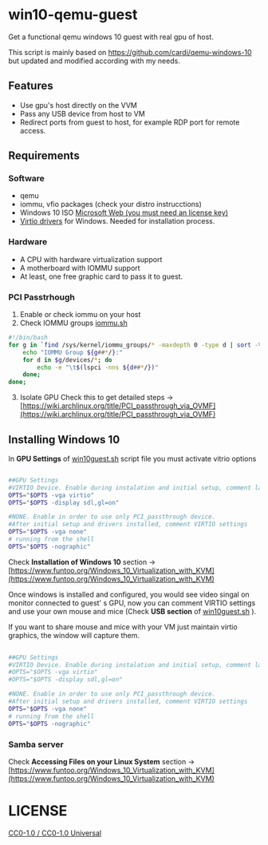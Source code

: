 # win10-qemu-guest
Get a functional qemu windows 10 guest with real gpu of host.

This script is mainly based on https://github.com/cardi/qemu-windows-10 but updated and modified according with my needs.
## Features
- Use gpu's host directly on the VVM
- Pass any USB device from host to VM 
- Redirect ports from guest to host, for example RDP port for remote access.
## Requirements
### Software
- qemu
- iommu, vfio packages (check your distro instrucctions)
- Windows 10 ISO [Microsoft Web (you must need an license key)](https://www.microsoft.com/en-us/software-download/windows10ISO)
- [Virtio drivers](https://fedorapeople.org/groups/virt/virtio-win/direct-downloads/archive-virtio/virtio-win-0.1.208-1/) for Windows. Needed for installation process. 
### Hardware
- A CPU with hardware virtualization support
- A motherboard with IOMMU support
- At least, one free graphic card to pass it to guest.
### PCI Passtrhough
1. Enable or check iommu on your host
2. Check IOMMU groups [iommu.sh](iommu.sh)
```bash
#!/bin/bash
for g in `find /sys/kernel/iommu_groups/* -maxdepth 0 -type d | sort -V`; do
    echo "IOMMU Group ${g##*/}:"
    for d in $g/devices/*; do
        echo -e "\t$(lspci -nns ${d##*/})"
    done;
done;
```	
3. Isolate GPU
Check this to get detailed steps -> [https://wiki.archlinux.org/title/PCI_passthrough_via_OVMF](https://wiki.archlinux.org/title/PCI_passthrough_via_OVMF) 

## Installing Windows 10

In **GPU Settings** of [win10guest.sh](./win10guest.sh) script file you must activate vitrio options
```bash

##GPU Settings
#VIRTIO Device. Enable during instalation and initial setup, comment latter
OPTS="$OPTS -vga virtio"
OPTS="$OPTS -display sdl,gl=on"

#NONE. Enable in order to use only PCI_passthrough device.
#After initial setup and drivers installed, comment VIRTIO settings
OPTS="$OPTS -vga none"
# running from the shell
OPTS="$OPTS -nographic"
```	
Check **Installation of Windows 10**  section  ->  [https://www.funtoo.org/Windows_10_Virtualization_with_KVM](https://www.funtoo.org/Windows_10_Virtualization_with_KVM) 

Once windows is installed and configured, you would see video singal on monitor connected to guest' s GPU, now you can comment VIRTIO settings and use your own mouse and mice (Check **USB section** of [win10guest.sh](./win10guest.sh) ).

If you want to share mouse and mice with your VM just maintain virtio graphics, the window will capture them.

```bash
 
##GPU Settings
#VIRTIO Device. Enable during instalation and initial setup, comment latter
#OPTS="$OPTS -vga virtio"
#OPTS="$OPTS -display sdl,gl=on"

#NONE. Enable in order to use only PCI_passthrough device.
#After initial setup and drivers installed, comment VIRTIO settings
OPTS="$OPTS -vga none"
# running from the shell
OPTS="$OPTS -nographic"
```	
### Samba server
Check **Accessing Files on your Linux System** section -> [https://www.funtoo.org/Windows_10_Virtualization_with_KVM](https://www.funtoo.org/Windows_10_Virtualization_with_KVM) 

# LICENSE

[CC0-1.0 / CC0-1.0 Universal](./LICENSE) 
